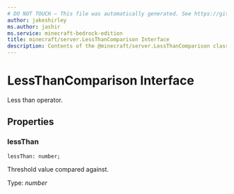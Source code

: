 ```yaml
---
# DO NOT TOUCH — This file was automatically generated. See https://github.com/mojang/minecraftapidocsgenerator to modify descriptions, examples, etc.
author: jakeshirley
ms.author: jashir
ms.service: minecraft-bedrock-edition
title: minecraft/server.LessThanComparison Interface
description: Contents of the @minecraft/server.LessThanComparison class.
---
```

# LessThanComparison Interface

Less than operator.

## Properties

### **lessThan**
`lessThan: number;`

Threshold value compared against.

Type: *number*

